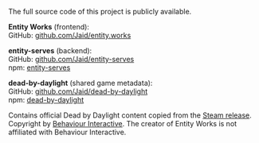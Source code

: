 The full source code of this project is publicly available.

**Entity Works** (frontend):  
GitHub: [github.com/Jaid/entity.works](https://github.com/Jaid/entity.works)  

**entity-serves** (backend):  
GitHub: [github.com/Jaid/entity-serves](https://github.com/Jaid/entity-serves)  
npm: [entity-serves](https://npmjs.com/package/entity-serves)

**dead-by-daylight** (shared game metadata):  
GitHub: [github.com/Jaid/dead-by-daylight](https://github.com/Jaid/dead-by-daylight)  
npm: [dead-by-daylight](https://npmjs.com/package/dead-by-daylight)

Contains official Dead by Daylight content copied from the [Steam release](https://store.steampowered.com/app/381210). Copyright by [Behaviour Interactive](https://bhvr.com). The creator of Entity Works is not affiliated with Behaviour Interactive.